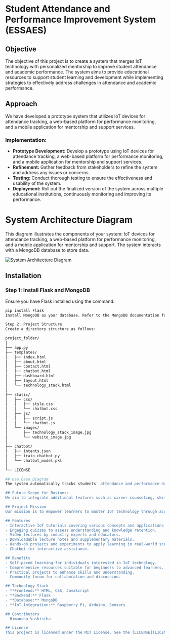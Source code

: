 # Student Attendance and Performance Improvement System (ESSAES)

## Objective
The objective of this project is to create a system that merges IoT technology with personalized mentorship to improve student attendance and academic performance. The system aims to provide educational resources to support student learning and development while implementing strategies to effectively address challenges in attendance and academic performance.

## Approach
We have developed a prototype system that utilizes IoT devices for attendance tracking, a web-based platform for performance monitoring, and a mobile application for mentorship and support services.

### Implementation:
- **Prototype Development:** Develop a prototype using IoT devices for attendance tracking, a web-based platform for performance monitoring, and a mobile application for mentorship and support services.
- **Refinement:** Gather feedback from stakeholders to refine the system and address any issues or concerns.
- **Testing:** Conduct thorough testing to ensure the effectiveness and usability of the system.
- **Deployment:** Roll out the finalized version of the system across multiple educational institutions, continuously monitoring and improving its performance.

# System Architecture Diagram
This diagram illustrates the components of your system: IoT devices for attendance tracking, a web-based platform for performance monitoring, and a mobile application for mentorship and support. The system interacts with a MongoDB database to store data.

![System Architecture Diagram](system_architecture_diagram.png)

## Installation
### Step 1: Install Flask and MongoDB
Ensure you have Flask installed using the command:
```bash
pip install Flask
Install MongoDB as your database. Refer to the MongoDB documentation for installation instructions based on your operating system.

Step 2: Project Structure
Create a directory structure as follows:

project_folder/
│
├── app.py
├── templates/
│   ├── index.html
│   ├── about.html
│   ├── contact.html
│   ├── chatbot.html
│   ├── dashboard.html
│   ├── layout.html
│   └── technology_stack.html
│
├── static/
│   ├── css/
│   │   ├── style.css
│   │   └── chatbot.css
│   ├── js/
│   │   ├── script.js
│   │   └── chatbot.js
│   └── images/
│       ├── technology_stack_image.jpg
│       └── website_image.jpg
│
├── chatbot/
│   ├── intents.json
│   ├── train_chatbot.py
│   └── chatbot_model.pkl
│
└── LICENSE

## Use Case Diagram
The system automatically tracks students' attendance and performance data, identifies at-risk students, provides personalized mentorship and support, and helps students improve their performance.

## Future Scope for Business
We aim to integrate additional features such as career counseling, skill development programs, and alumni networking to provide holistic support to students. The system is scalable and can be expanded to cater to various educational institutions globally through partnerships and collaborations.

## Project Mission
Our mission is to empower learners to master IoT technology through accessible and engaging educational resources.

## Features
- Interactive IoT tutorials covering various concepts and applications.
- Engaging quizzes to assess understanding and knowledge retention.
- Video lectures by industry experts and educators.
- Downloadable lecture notes and supplementary materials.
- Hands-on projects and experiments to apply learning in real-world scenarios.
- Chatbot for interactive assistance.

## Benefits
- Self-paced learning for individuals interested in IoT technology.
- Comprehensive resources suitable for beginners to advanced learners.
- Practical projects to enhance skills and understanding.
- Community forum for collaboration and discussion.

## Technology Stack
- **Frontend:** HTML, CSS, JavaScript
- **Backend:** Flask
- **Database:** MongoDB
- **IoT Integration:** Raspberry Pi, Arduino, Sensors

## Contributors
- Himanshu Vashistha

## License
This project is licensed under the MIT License. See the [LICENSE](LICENSE) file for details.

